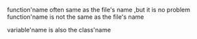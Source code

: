 


function'name  often  same as the file's name ,but it is no problem function'name is not the same as the file's name


variable'name is also the class'name 

